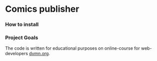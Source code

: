 # Comics publisher



### How to install



### Project Goals

The code is written for educational purposes on online-course for web-developers [dvmn.org](https://dvmn.org/).
